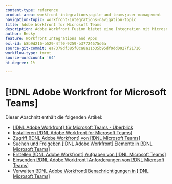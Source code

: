 ```yaml
---
content-type: reference
product-area: workfront-integrations;agile-and-teams;user-management
navigation-topic: workfront-integrations-navigation-topic
title: Adobe Workfront für Microsoft Teams
description: Adobe Workfront Fusion bietet eine Integration mit Microsoft Teams. Dieser Artikel enthält Anweisungen zur Installation und Konfiguration dieser Integrationen sowie zur Verwendung dieser Integrationen in Ihrer täglichen Arbeit.
author: Becky
feature: Workfront Integrations and Apps
exl-id: b8b9d216-b529-4ff0-9259-b37724675d6a
source-git-commit: ea7379df385f0ca8a11b35b95df9dd0927f21716
workflow-type: tm+mt
source-wordcount: '64'
ht-degree: 1%

---
```


# [!DNL Adobe Workfront for Microsoft Teams]

Dieser Abschnitt enthält die folgenden Artikel:

* [[!DNL Adobe Workfront] für Microsoft Teams - Überblick](../../workfront-integrations-and-apps/using-workfront-with-microsoft-teams/workfront-for-microsoft-teams.md)
* [Installieren [!DNL Adobe Workfront for Microsoft Teams]](../../workfront-integrations-and-apps/using-workfront-with-microsoft-teams/install-workfront-ms-teams.md)
* [Zugriff [!DNL Adobe Workfront] von [!DNL Microsoft Teams]](../../workfront-integrations-and-apps/using-workfront-with-microsoft-teams/access-workfront-from-ms-teams.md)
* [Suchen und Freigeben [!DNL Adobe Workfront] Elemente in [!DNL Microsoft Teams]](../../workfront-integrations-and-apps/using-workfront-with-microsoft-teams/search-for-and-share-wf-items-in-ms-teams.md)
* [Erstellen [!DNL Adobe Workfront] Aufgaben von [!DNL Microsoft Teams]](../../workfront-integrations-and-apps/using-workfront-with-microsoft-teams/create-workfront-tasks-from-ms-teams.md)
* [Einsenden [!DNL Adobe Workfront] Anforderungen von [!DNL Microsoft Teams]](../../workfront-integrations-and-apps/using-workfront-with-microsoft-teams/submit-workfront-requests-from-ms-teams.md)
* [Verwalten [!DNL Adobe Workfront] Benachrichtigungen in [!DNL Microsoft Teams]](../../workfront-integrations-and-apps/using-workfront-with-microsoft-teams/manage-wf-notifications-approval-requests-ms-teams.md)
